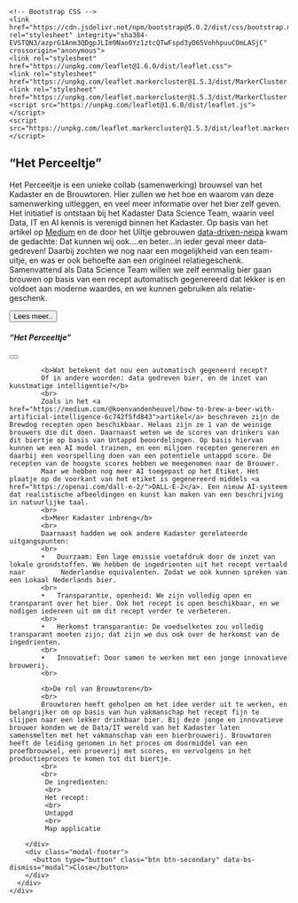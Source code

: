 <html lang="en">
  <head>
    <!-- Required meta tags -->
    <meta charset="utf-8">
    <meta name="viewport" content="width=device-width, initial-scale=1">

    <!-- Bootstrap CSS -->
    <link href="https://cdn.jsdelivr.net/npm/bootstrap@5.0.2/dist/css/bootstrap.min.css" rel="stylesheet" integrity="sha384-EVSTQN3/azprG1Anm3QDgpJLIm9Nao0Yz1ztcQTwFspd3yD65VohhpuuCOmLASjC" crossorigin="anonymous">
    <link rel="stylesheet" href="https://unpkg.com/leaflet@1.6.0/dist/leaflet.css">
    <link rel="stylesheet" href="https://unpkg.com/leaflet.markercluster@1.5.3/dist/MarkerCluster.css"/>
    <link rel="stylesheet" href="https://unpkg.com/leaflet.markercluster@1.5.3/dist/MarkerCluster.Default.css"/>
    <script src="https://unpkg.com/leaflet@1.6.0/dist/leaflet.js"></script>
    <script src="https://unpkg.com/leaflet.markercluster@1.5.3/dist/leaflet.markercluster.js"></script>

  </head>
  <body>
    <h2>“Het Perceeltje”</h2>
    <p>
    Het Perceeltje is een unieke collab (samenwerking) brouwsel van het Kadaster en de Brouwtoren. Hier zullen we het hoe en waarom van deze samenwerking uitleggen, en veel meer informatie over het bier zelf geven. Het initiatief is ontstaan bij het Kadaster Data Science Team, waarin veel Data, IT en AI kennis is verenigd binnen het Kadaster. Op basis van het artikel op <a href="https://medium.com/@koenvandenheuvel/how-to-brew-a-beer-with-artificial-intelligence-6c742f5fd843">Medium</a> en de door het Uiltje gebrouwen <a href="https://www.uiltjebrewing.com/en/product/data-driven-neipa/">data-driven-neipa</a> kwam de gedachte: Dat kunnen wij ook….en beter…in ieder geval meer data-gedreven! Daarbij zochten we nog naar een mogelijkheid van een team-uitje, en was er ook behoefte aan een origineel relatiegeschenk. Samenvattend als Data Science Team willen we zelf eenmalig bier gaan brouwen op basis van een recept automatisch gegenereerd dat lekker is en voldoet aan moderne waardes, en we kunnen gebruiken als relatie-geschenk.
    </p>
    <!-- Button trigger modal -->
  <button type="button" class="btn btn-primary" data-bs-toggle="modal" data-bs-target="#exampleModal">
    Lees meer..
  </button>

  <!-- Modal -->
  <div class="modal fade" id="exampleModal" tabindex="-1" aria-labelledby="exampleModalLabel" aria-hidden="true">
    <div class="modal-dialog modal-fullscreen">
      <div class="modal-content">
        <div class="modal-header">
          <h5 class="modal-title" id="exampleModalLabel">“Het Perceeltje”</h5>
          <button type="button" class="btn-close" data-bs-dismiss="modal" aria-label="Close"></button>
        </div>
        <div class="modal-body">
            
            
            <b>Wat betekent dat nou een automatisch gegeneerd recept?
            Of in andere woorden: data gedreven bier, en de inzet van kunstmatige intelligentie?</b>
            <br>
            Zoals in het <a href="https://medium.com/@koenvandenheuvel/how-to-brew-a-beer-with-artificial-intelligence-6c742f5fd843">artikel</a> beschreven zijn de Brewdog recepten open beschikbaar. Helaas zijn ze 1 van de weinige brouwers die dit doen. Daarnaast weten we de scores van drinkers van dit biertje op basis van Untappd beoordelingen. Op basis hiervan kunnen we een AI model trainen, en een miljoen recepten genereren en daarbij een voorspelling doen van een potentiele untappd score. De recepten van de hoogste scores hebben we meegenomen naar de Brouwer.
            Maar we hebben nog meer AI toegepast op het Etiket. Het plaatje op de voorkant van het etiket is gegenereerd middels <a href="https://openai.com/dall-e-2/">DALL-E-2</a>. Een nieuw AI-systeem dat realistische afbeeldingen en kunst kan maken van een beschrijving in natuurlijke taal.
            <br>
            <b>Meer Kadaster inbreng</b>
            <br>
            Daarnaast hadden we ook andere Kadaster gerelateerde uitgangspunten:
            <br>
            •	Duurzaam: Een lage emissie voetafdruk door de inzet van lokale grondstoffen. We hebben de ingedrienten uit het recept vertaald naar         Nederlandse equivalenten. Zodat we ook kunnen spreken van een Lokaal Nederlands bier.
            <br>
            •	Transparantie, openheid: We zijn volledig open en transparant over het bier. Ook het recept is open beschikbaar, en we nodigen iedereen uit om dit recept verder te verbeteren.
            <br>
            •	Herkomst transparantie: De voedselketen zou volledig transparant moeten zijn; dat zijn we dus ook over de herkomst van de ingedrienten.
            <br>
            •	Innovatief: Door samen te werken met een jonge innovatieve brouwerij.
            <br>
            
            <b>De rol van Brouwtoren</b>
            <br>
            Brouwtoren heeft geholpen om het idee verder uit te werken, en belangrijker om op basis van hun vakmanschap het recept fijn te slijpen naar een lekker drinkbaar bier. Bij deze jonge en innovatieve brouwer konden we de Data/IT wereld van het Kadaster laten samensmelten met het vakmanschap van een bierbrouwerij. Brouwtoren heeft de leiding genomen in het proces om doormiddel van een proefbrouwsel, een proeverij met scores, en vervolgens in het productieproces te komen tot dit biertje.
            <br>
            <br>
             De ingredienten: 
             <br>
             Het recept: 
             <br>
             Untappd 
             <br>
             Map applicatie
            
        </div>
        <div class="modal-footer">
          <button type="button" class="btn btn-secondary" data-bs-dismiss="modal">Close</button>
        </div>
      </div>
    </div>
  </div>
  <br>
  
  <div id="map-holder"></div>
  
  <script>
    function getLocation() {
      if (navigator.geolocation) {
        navigator.geolocation.getCurrentPosition(postPosition);
      } else {
        console.error("Geolocation is not supported by this browser.");
      }
    }
  
    function postPosition(position) {
      const lat = position.coords.latitude;  
      const long = position.coords.longitude;
      
      var xhr = new XMLHttpRequest();
      xhr.open("POST", 'https://labs.kadaster.nl/bier/insertlocations', true);
      xhr.setRequestHeader('Content-Type', 'application/json');
      xhr.send(JSON.stringify({lat, long}));
    }

    function main() {
        const mapHolder = document.getElementById('map-holder');
        mapHolder.style.height = '70vh';

        const map = L.map('map-holder', {
            // Set latitude and longitude of the map center (required)
            center: [52.370216, 4.895168],
            // Set the initial zoom level, values 0-18, where 0 is most zoomed-out (required)
            zoom: 8,
        });

        L.control.scale().addTo(map);

        L.tileLayer('https://service.pdok.nl/brt/achtergrondkaart/wmts/v2_0?service=WMTS&request=GetTile&version=1.0.0&layer=standaard&style=default&tilematrixset=EPSG%3A3857&format=image%2Fpng&height=256&width=256&tilematrix={z}&tilecol={x}&tilerow={y}').addTo(map);

        let clusterGroup;
        function getData() {
            try {
                fetch('https://labs.kadaster.nl/bier/getlocations')
                .then(response => response.json())
                .then(locations => {
                    if (clusterGroup) map.removeLayer(clusterGroup);
                    clusterGroup = L.markerClusterGroup();
                    for (const location of locations) {
                        clusterGroup.addLayer(L.marker(new L.LatLng(location.Latitude, location.Longitude)));
                    }
                    map.addLayer(clusterGroup);
                })
            } finally {
                setTimeout(getData, 10000);
            }
        }
        
        getData();

        const urlParams = new URLSearchParams(window.location.search);
        if (urlParams.get('location') === 'qr') {
            getLocation();
        }
    }

    window.onload = main;
  </script>

<script src="https://cdn.jsdelivr.net/npm/bootstrap@5.0.2/dist/js/bootstrap.bundle.min.js" integrity="sha384-MrcW6ZMFYlzcLA8Nl+NtUVF0sA7MsXsP1UyJoMp4YLEuNSfAP+JcXn/tWtIaxVXM" crossorigin="anonymous"></script>
</body>
</html>
